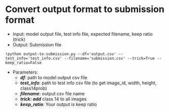 # Convert output format to submission format

- Input: model output file, test info file, expected filename, keep ratio (trick)
- Output: Submission file

```
!python output-to-submission.py --df='output.csv' --test_info='test_info.csv' --filename='submission.csv' --trick=True --keep_ratio=False
```

- Parameters:
    - ***df***: path to model output csv file
    - ***test_info***: path to test info csv file (to get image_id, width, height, class14prob)
    - ***filename***: output csv file name
    - ***trick: add*** class 14 to all images
    - ***keep_ratio***: Your output is keep ratio
